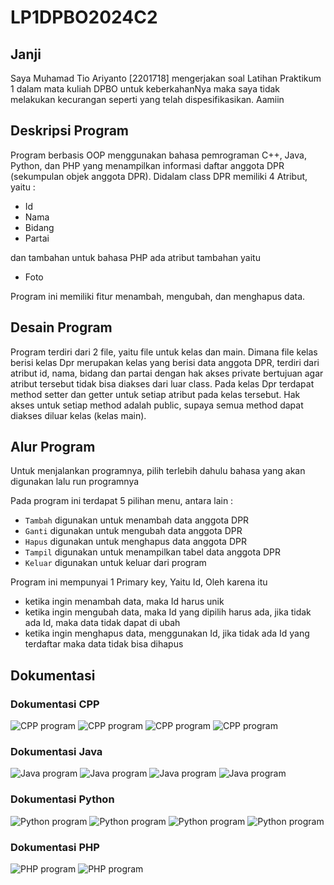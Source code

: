 # LP1DPBO2024C2
## Janji
Saya Muhamad Tio Ariyanto [2201718] mengerjakan soal Latihan Praktikum 1 dalam mata kuliah DPBO untuk keberkahanNya maka saya tidak melakukan kecurangan seperti yang telah dispesifikasikan. Aamiin

## Deskripsi Program
Program berbasis OOP menggunakan bahasa pemrograman C++, Java, Python, dan PHP yang menampilkan informasi daftar anggota DPR (sekumpulan objek anggota DPR). Didalam class DPR memiliki 4 Atribut, yaitu :
- Id
- Nama
- Bidang
- Partai

dan tambahan untuk bahasa PHP ada atribut tambahan yaitu
- Foto

Program ini memiliki fitur menambah, mengubah, dan menghapus data.

## Desain Program
Program terdiri dari 2 file, yaitu file untuk kelas dan main. Dimana file kelas berisi kelas Dpr merupakan kelas yang berisi data anggota DPR, terdiri dari atribut id, nama, bidang dan partai dengan hak akses private bertujuan agar atribut tersebut tidak bisa diakses dari luar class. Pada kelas Dpr terdapat method setter dan getter untuk setiap atribut pada kelas tersebut. Hak akses untuk setiap method adalah public, supaya semua method dapat diakses diluar kelas (kelas main).

## Alur Program
Untuk menjalankan programnya, pilih terlebih dahulu bahasa yang akan digunakan lalu run programnya

Pada program ini terdapat 5 pilihan menu, antara lain :
* `Tambah` digunakan untuk menambah data anggota DPR
* `Ganti` digunakan untuk mengubah data anggota DPR
* `Hapus` digunakan untuk menghapus data anggota DPR
* `Tampil` digunakan untuk menampilkan tabel data anggota DPR 
* `Keluar` digunakan untuk keluar dari program

Program ini mempunyai 1 Primary key, Yaitu Id, Oleh karena itu
* ketika ingin menambah data, maka Id harus unik
* ketika ingin mengubah data, maka Id yang dipilih harus ada, jika tidak ada Id, maka data tidak dapat di ubah
* ketika ingin menghapus data, menggunakan Id, jika tidak ada Id yang terdaftar maka data tidak bisa dihapus

## Dokumentasi
### Dokumentasi CPP
![CPP program](CPP/Screenshot/1.PNG)
![CPP program](CPP/Screenshot/2.PNG)
![CPP program](CPP/Screenshot/3.PNG)
![CPP program](CPP/Screenshot/4.PNG)

### Dokumentasi Java
![Java program](Java/Screenshot/1.PNG)
![Java program](Java/Screenshot/2.PNG)
![Java program](Java/Screenshot/3.PNG)
![Java program](Java/Screenshot/4.PNG)

### Dokumentasi Python
![Python program](PY/Screenshot/1.PNG)
![Python program](PY/Screenshot/2.PNG)
![Python program](PY/Screenshot/3.PNG)
![Python program](PY/Screenshot/4.PNG)

### Dokumentasi PHP
![PHP program](PHP/Screenshot/1.png)
![PHP program](PHP/Screenshot/2.png)
